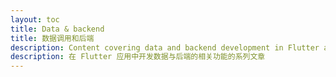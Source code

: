 ```yaml
---
layout: toc
title: Data & backend
title: 数据调用和后端
description: Content covering data and backend development in Flutter apps.
description: 在 Flutter 应用中开发数据与后端的相关功能的系列文章
---
```

